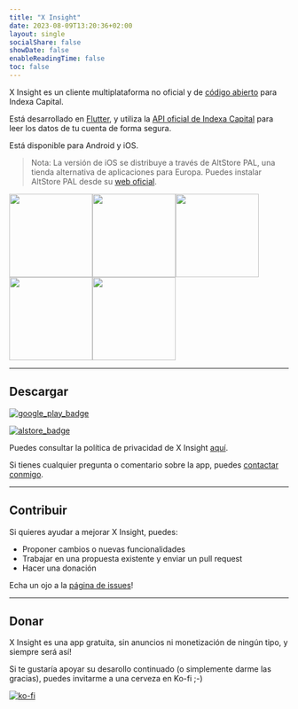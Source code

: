 ```yaml
---
title: "X Insight"
date: 2023-08-09T13:20:36+02:00
layout: single
socialShare: false
showDate: false
enableReadingTime: false
toc: false
---
```


X Insight es un cliente multiplataforma no oficial y de [código abierto](https://github.com/victor-marino/xinsight) para Indexa Capital.

Está desarrollado en [Flutter](https://flutter.dev/), y utiliza la [API oficial de Indexa Capital](https://indexacapital.com/en/api-rest-v1) para leer los datos de tu cuenta de forma segura.

Está disponible para Android y iOS.

> Nota: La versión de iOS se distribuye a través de AltStore PAL, una tienda alternativa de aplicaciones para Europa. Puedes instalar AltStore PAL desde su [web oficial](https://altstore.io/).

<div><img src="/images/xinsight/screenshot_01_500.png" width=150/><img src="/images/xinsight/screenshot_02_500.png" width=150/><img src="/images/xinsight/screenshot_03_500.png" width=150/><img src="/images/xinsight/screenshot_04_500.png" width=150/><img src="/images/xinsight/screenshot_05_500.png" width=150/></div>

---

## Descargar
[![google_play_badge](/images/xinsight/google-play-badge-es.png)](https://play.google.com/store/apps/details?id=com.victormarino.indexax)

[![alstore_badge](/images/xinsight/altstore-badge-es.png)](altstore://source?URL=https://victormarino.com/altstore-pal/source.json)

Puedes consultar la política de privacidad de X Insight [aquí](privacy-policy).

Si tienes cualquier pregunta o comentario sobre la app, puedes [contactar conmigo](mailto:xinsight@victormarino.com).

---

## Contribuir
Si quieres ayudar a mejorar X Insight, puedes:
* Proponer cambios o nuevas funcionalidades
* Trabajar en una propuesta existente y enviar un pull request
* Hacer una donación

Echa un ojo a la [página de issues](https://github.com/victor-marino/xinsight/issues)!

---

## Donar
X Insight es una app gratuita, sin anuncios ni monetización de ningún tipo, y siempre será así!

Si te gustaría apoyar su desarollo continuado (o simplemente darme las gracias), puedes invitarme a una cerveza en Ko-fi ;-)

[![ko-fi](https://ko-fi.com/img/githubbutton_sm.svg)](https://ko-fi.com/D1D1VS02X)